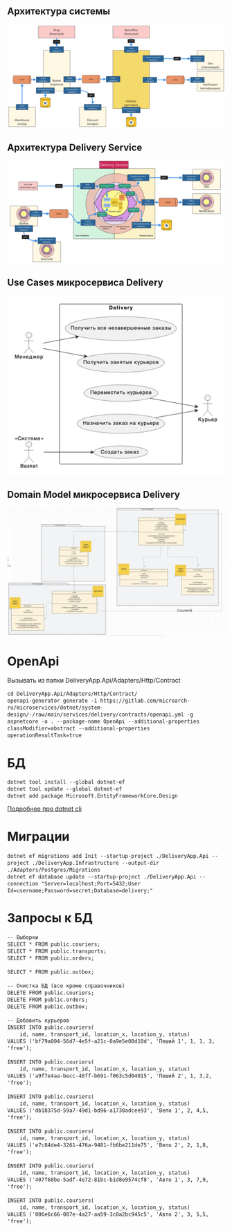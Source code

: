 ﻿## Архитектура системы
![Архитектура системы](Arch.png)
## Архитектура Delivery Service
![Архитектура Delivery Service](arch2.png)
## Use Cases микросервиса Delivery
![ Use Cases микросервиса Delivery](useCases.png)
## Domain Model микросервиса Delivery
![ Use Cases микросервиса Delivery](domainModel.png)

# OpenApi
Вызывать из папки DeliveryApp.Api/Adapters/Http/Contract
```
cd DeliveryApp.Api/Adapters/Http/Contract/
openapi-generator generate -i https://gitlab.com/microarch-ru/microservices/dotnet/system-design/-/raw/main/services/delivery/contracts/openapi.yml -g aspnetcore -o . --package-name OpenApi --additional-properties classModifier=abstract --additional-properties operationResultTask=true
```
# БД
```
dotnet tool install --global dotnet-ef
dotnet tool update --global dotnet-ef
dotnet add package Microsoft.EntityFrameworkCore.Design
```
[Подробнее про dotnet cli](https://learn.microsoft.com/ru-ru/ef/core/cli/dotnet)

# Миграции
```
dotnet ef migrations add Init --startup-project ./DeliveryApp.Api --project ./DeliveryApp.Infrastructure --output-dir ./Adapters/Postgres/Migrations
dotnet ef database update --startup-project ./DeliveryApp.Api --connection "Server=localhost;Port=5432;User Id=username;Password=secret;Database=delivery;"
```

# Запросы к БД
```
-- Выборки
SELECT * FROM public.couriers;
SELECT * FROM public.transports;
SELECT * FROM public.orders;

SELECT * FROM public.outbox;

-- Очистка БД (все кроме справочников)
DELETE FROM public.couriers;
DELETE FROM public.orders;
DELETE FROM public.outbox;

-- Добавить курьеров
INSERT INTO public.couriers(
    id, name, transport_id, location_x, location_y, status)
VALUES ('bf79a004-56d7-4e5f-a21c-0a9e5e08d10d', 'Пеший 1', 1, 1, 3, 'free');

INSERT INTO public.couriers(
    id, name, transport_id, location_x, location_y, status)
VALUES ('a9f7e4aa-becc-40ff-b691-f063c5d04015', 'Пеший 2', 1, 3,2, 'free');

INSERT INTO public.couriers(
    id, name, transport_id, location_x, location_y, status)
VALUES ('db18375d-59a7-49d1-bd96-a1738adcee93', 'Вело 1', 2, 4,5, 'free');

INSERT INTO public.couriers(
    id, name, transport_id, location_x, location_y, status)
VALUES ('e7c84de4-3261-476a-9481-fb6be211de75', 'Вело 2', 2, 1,8, 'free');

INSERT INTO public.couriers(
    id, name, transport_id, location_x, location_y, status)
VALUES ('407f68be-5adf-4e72-81bc-b1d8e9574cf8', 'Авто 1', 3, 7,9, 'free');

INSERT INTO public.couriers(
    id, name, transport_id, location_x, location_y, status)
VALUES ('006e6c66-087e-4a27-aa59-3c0a2bc945c5', 'Авто 2', 3, 5,5, 'free');   
```